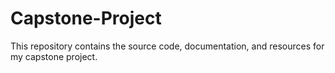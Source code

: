 # Capstone-Project
This repository contains the source code, documentation, and resources for my capstone project.
